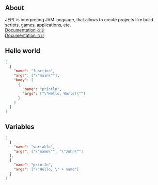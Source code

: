 ## About
JEPL is interpreting JVM language, that allows to create projects like build scripts, games, applications, etc. <br>
<a href="https://github.com/Monsler/JEPL/docs/docs-en.md">Documentation 🇬🇧</a>
<br>
<a href="https://github.com/Monsler/JEPL/docs/docs-ru.md">Documentation 🇷🇺</a>

## Hello world
```json
[
  {
    "name": "function",
    "args": ["\"main\""],
    "body": [
      {
        "name": "println",
        "args": ["\"Hello, World!\""]
      }
    ]
  }
]
```

## Variables
```json
[
  {
    "name": "variable",
    "args": ["\"name\"", "\"John\""]
  },
  {
    "name": "println",
    "args": ["\"Hello, \" + name"]
  }
]
```
